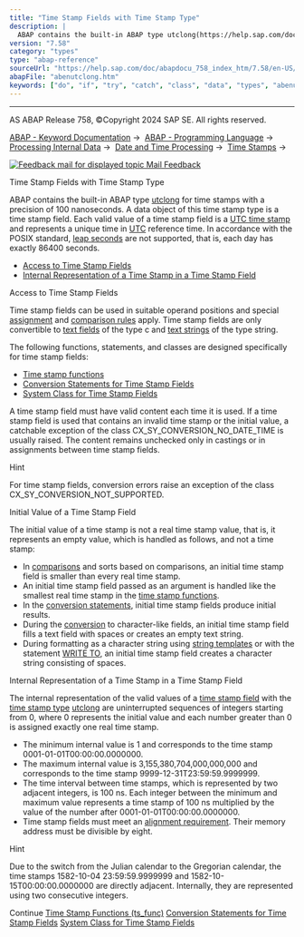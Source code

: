 ```yaml
---
title: "Time Stamp Fields with Time Stamp Type"
description: |
  ABAP contains the built-in ABAP type utclong(https://help.sap.com/doc/abapdocu_758_index_htm/7.58/en-US/abenbuiltin_types_date_time.htm) for time stamps with a precision of 100 nanoseconds. A data object of this time stamp type is a time stamp field. Each valid value of a time stamp field is a UT
version: "7.58"
category: "types"
type: "abap-reference"
sourceUrl: "https://help.sap.com/doc/abapdocu_758_index_htm/7.58/en-US/abenutclong.htm"
abapFile: "abenutclong.htm"
keywords: ["do", "if", "try", "catch", "class", "data", "types", "abenutclong"]
---
```


* * *

AS ABAP Release 758, ©Copyright 2024 SAP SE. All rights reserved.

[ABAP - Keyword Documentation](https://help.sap.com/doc/abapdocu_758_index_htm/7.58/en-US/abenabap.htm) →  [ABAP - Programming Language](https://help.sap.com/doc/abapdocu_758_index_htm/7.58/en-US/abenabap_reference.htm) →  [Processing Internal Data](https://help.sap.com/doc/abapdocu_758_index_htm/7.58/en-US/abenabap_data_working.htm) →  [Date and Time Processing](https://help.sap.com/doc/abapdocu_758_index_htm/7.58/en-US/abendate_time_processing.htm) →  [Time Stamps](https://help.sap.com/doc/abapdocu_758_index_htm/7.58/en-US/abentime_stamps.htm) → 

 [![](Mail.gif?object=Mail.gif "Feedback mail for displayed topic") Mail Feedback](mailto:f1_help@sap.com?subject=Feedback%20on%20ABAP%20Documentation&body=Document:%20Time%20Stamp%20Fields%20with%20Time%20Stamp%20Type%2C%20ABENUTCLONG%2C%20758%0D%0A%0D%0AError:%0D%0A%0D%0A%0D%0A%0D%0ASuggestion%20for%20improvement:)

Time Stamp Fields with Time Stamp Type

ABAP contains the built-in ABAP type [utclong](https://help.sap.com/doc/abapdocu_758_index_htm/7.58/en-US/abenbuiltin_types_date_time.htm) for time stamps with a precision of 100 nanoseconds. A data object of this time stamp type is a time stamp field. Each valid value of a time stamp field is a [UTC time stamp](https://help.sap.com/doc/abapdocu_758_index_htm/7.58/en-US/abenutc_timestamp_glosry.htm "Glossary Entry") and represents a unique time in [UTC](https://help.sap.com/doc/abapdocu_758_index_htm/7.58/en-US/abenutc_glosry.htm "Glossary Entry") reference time. In accordance with the POSIX standard, [leap seconds](https://help.sap.com/doc/abapdocu_758_index_htm/7.58/en-US/abenleap_second_glosry.htm "Glossary Entry") are not supported, that is, each day has exactly 86400 seconds.

-   [Access to Time Stamp Fields](#abenutclong-1-------initial-value-of-a-time-stamp-field---@ITOC@@ABENUTCLONG_2)
-   [Internal Representation of a Time Stamp in a Time Stamp Field](#@@ITOC@@ABENUTCLONG_3)

Access to Time Stamp Fields   

Time stamp fields can be used in suitable operand positions and special [assignment](https://help.sap.com/doc/abapdocu_758_index_htm/7.58/en-US/abenconversion_elementary.htm) and [comparison rules](https://help.sap.com/doc/abapdocu_758_index_htm/7.58/en-US/abenlogexp_rules_operands.htm) apply. Time stamp fields are only convertible to [text fields](https://help.sap.com/doc/abapdocu_758_index_htm/7.58/en-US/abentext_field_glosry.htm "Glossary Entry") of the type c and [text strings](https://help.sap.com/doc/abapdocu_758_index_htm/7.58/en-US/abentext_string_glosry.htm "Glossary Entry") of the type string.

The following functions, statements, and classes are designed specifically for time stamp fields:

-   [Time stamp functions](https://help.sap.com/doc/abapdocu_758_index_htm/7.58/en-US/abentimestamp_functions.htm)
-   [Conversion Statements for Time Stamp Fields](https://help.sap.com/doc/abapdocu_758_index_htm/7.58/en-US/abentimestamp_conversions.htm)
-   [System Class for Time Stamp Fields](https://help.sap.com/doc/abapdocu_758_index_htm/7.58/en-US/abentimestamp_system_class.htm)

A time stamp field must have valid content each time it is used. If a time stamp field is used that contains an invalid time stamp or the initial value, a catchable exception of the class CX\_SY\_CONVERSION\_NO\_DATE\_TIME is usually raised. The content remains unchecked only in castings or in assignments between time stamp fields.

Hint

For time stamp fields, conversion errors raise an exception of the class CX\_SY\_CONVERSION\_NOT\_SUPPORTED.

Initial Value of a Time Stamp Field   

The initial value of a time stamp is not a real time stamp value, that is, it represents an empty value, which is handled as follows, and not a time stamp:

-   In [comparisons](https://help.sap.com/doc/abapdocu_758_index_htm/7.58/en-US/abencomparison_glosry.htm "Glossary Entry") and sorts based on comparisons, an initial time stamp field is smaller than every real time stamp.
-   An initial time stamp field passed as an argument is handled like the smallest real time stamp in the [time stamp functions](https://help.sap.com/doc/abapdocu_758_index_htm/7.58/en-US/abentimestamp_functions.htm).
-   In the [conversion statements](https://help.sap.com/doc/abapdocu_758_index_htm/7.58/en-US/abentimestamp_conversions.htm), initial time stamp fields produce initial results.
-   During the [conversion](https://help.sap.com/doc/abapdocu_758_index_htm/7.58/en-US/abenconversion_type_utclong.htm) to character-like fields, an initial time stamp field fills a text field with spaces or creates an empty text string.
-   During formatting as a character string using [string templates](https://help.sap.com/doc/abapdocu_758_index_htm/7.58/en-US/abenstring_template_glosry.htm "Glossary Entry") or with the statement [WRITE TO](https://help.sap.com/doc/abapdocu_758_index_htm/7.58/en-US/abapwrite_to.htm), an initial time stamp field creates a character string consisting of spaces.

Internal Representation of a Time Stamp in a Time Stamp Field   

The internal representation of the valid values of a [time stamp field](https://help.sap.com/doc/abapdocu_758_index_htm/7.58/en-US/abentimestamp_field_glosry.htm "Glossary Entry") with the [time stamp type](https://help.sap.com/doc/abapdocu_758_index_htm/7.58/en-US/abentimestamp_type_glosry.htm "Glossary Entry") [utclong](https://help.sap.com/doc/abapdocu_758_index_htm/7.58/en-US/abenbuiltin_types_date_time.htm) are uninterrupted sequences of integers starting from 0, where 0 represents the initial value and each number greater than 0 is assigned exactly one real time stamp.

-   The minimum internal value is 1 and corresponds to the time stamp 0001-01-01T00:00:00.0000000.
-   The maximum internal value is 3,155,380,704,000,000,000 and corresponds to the time stamp 9999-12-31T23:59:59.9999999.
-   The time interval between time stamps, which is represented by two adjacent integers, is 100 ns. Each integer between the minimum and maximum value represents a time stamp of 100 ns multiplied by the value of the number after 0001-01-01T00:00:00.0000000.
-   Time stamp fields must meet an [alignment requirement](https://help.sap.com/doc/abapdocu_758_index_htm/7.58/en-US/abenalignment.htm). Their memory address must be divisible by eight.

Hint

Due to the switch from the Julian calendar to the Gregorian calendar, the time stamps 1582-10-04 23:59:59.9999999 and 1582-10-15T00:00:00.0000000 are directly adjacent. Internally, they are represented using two consecutive integers.

Continue
[Time Stamp Functions (ts\_func)](https://help.sap.com/doc/abapdocu_758_index_htm/7.58/en-US/abentimestamp_functions.htm)
[Conversion Statements for Time Stamp Fields](https://help.sap.com/doc/abapdocu_758_index_htm/7.58/en-US/abentimestamp_conversions.htm)
[System Class for Time Stamp Fields](https://help.sap.com/doc/abapdocu_758_index_htm/7.58/en-US/abentimestamp_system_class.htm)